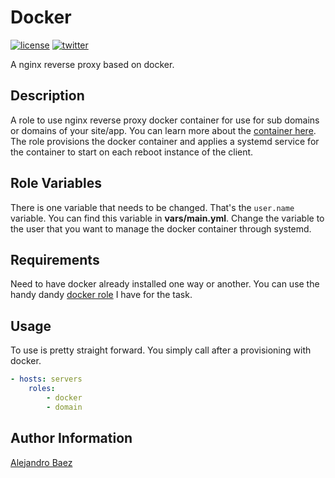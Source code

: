 Docker
=========
[![license][2i]][2p]
[![twitter][5i]][5p]

A nginx reverse proxy based on docker.

Description
-----------

A role to use nginx reverse proxy docker container for use for sub domains or domains of your site/app. You can learn more about the [container here][4]. The role provisions the docker container and applies a systemd service for the container to start on each reboot instance of the client.

Role Variables
--------------

There is one variable that needs to be changed. That's the `user.name` variable. You can find this variable in **vars/main.yml**. Change the variable to the user that you want to manage the docker container through systemd.

Requirements
------------

Need to have docker already installed one way or another. You can use the handy dandy [docker role][3] I have for the task.

Usage
-----

To use is pretty straight forward. You simply call after a provisioning with docker.

``` yaml
- hosts: servers
    roles:
        - docker
        - domain
```

Author Information
------------------

[Alejandro Baez][1]

[1]: https://keybase.io/baez
[2i]: https://img.shields.io/badge/license-BSD_2-green.svg
[2p]: ./LICENSE
[3]: https://galaxy.ansible.com/abaez/docker/
[4]: https://hub.docker.com/r/jwilder/nginx-proxy/
[5i]: https://img.shields.io/badge/twitter-a_baez-blue.svg
[5p]: https://twitter.com/a_baez
